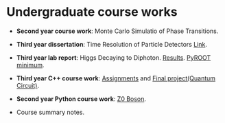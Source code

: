 # Undergraduate course works

- **Second year course work**:
Monte Carlo Simulatio of Phase Transitions.

- **Third year dissertation**:
Time Resolution of Particle Detectors [Link](https://github.com/Appassionata000/written-works/blob/main/Time%20Resolution%20of%20Particle%20Detectors.pdf).

- **Third year lab report**:
Higgs Decaying to Diphoton.
[Results](https://github.com/Appassionata000/Higgs-decaying-to-diphoton).
[PyROOT minimum](https://github.com/Appassionata000/PyROOT-Basics).

- **Third year C++ course work**:
[Assignments](https://github.com/Appassionata000/CPP2023)
and 
[Final project(Quantum Circuit)](https://github.com/Appassionata000/Quantum-Circuit).

- **Second year Python course work**:
[Z0 Boson](https://github.com/Appassionata000/Z0-Boson).

- Course summary notes.

